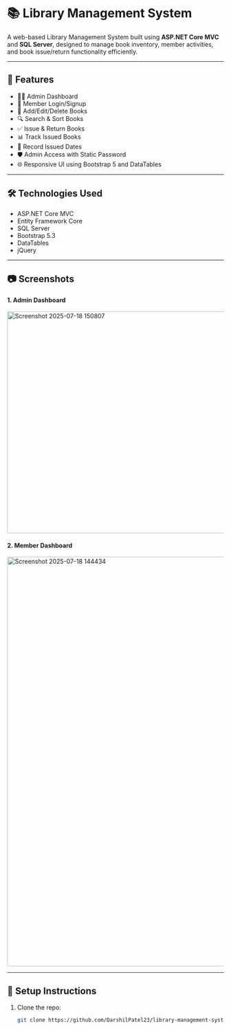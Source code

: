 # 📚 Library Management System

A web-based Library Management System built using **ASP.NET Core MVC** and **SQL Server**, designed to manage book inventory, member activities, and book issue/return functionality efficiently.

---

## 🚀 Features

- 👨‍💼 Admin Dashboard  
- 👤 Member Login/Signup  
- 📖 Add/Edit/Delete Books  
- 🔍 Search & Sort Books  
- ✅ Issue & Return Books  
- 📊 Track Issued Books  
- 📅 Record Issued Dates  
- 🛡️ Admin Access with Static Password  
- 🌐 Responsive UI using Bootstrap 5 and DataTables

---

## 🛠️ Technologies Used

- ASP.NET Core MVC
- Entity Framework Core
- SQL Server
- Bootstrap 5.3
- DataTables
- jQuery

---

## 📷 Screenshots

#### 1. Admin Dashboard

<img width="1686" height="516"   alt="Screenshot 2025-07-18 150807" src="https://github.com/user-attachments/assets/bf6c2bcc-1fc0-49ae-b418-fea5acdf370e" />

#### 2. Member Dashboard
<img width="1907" height="953" alt="Screenshot 2025-07-18 144434" src="https://github.com/user-attachments/assets/dbe9df57-0b8c-41fd-a5e8-ed3f11872213" />

---

## 🔧 Setup Instructions

1. Clone the repo:
   ```bash
   git clone https://github.com/DarshilPatel23/library-management-system.git
